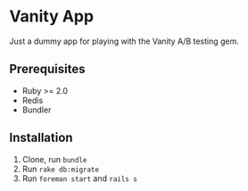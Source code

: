 # Vanity App

Just a dummy app for playing with the Vanity A/B testing gem.

## Prerequisites

* Ruby >= 2.0
* Redis
* Bundler

## Installation

1. Clone, run `bundle`
2. Run `rake db:migrate`
3. Run `foreman start` and `rails s`
